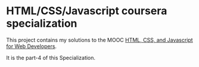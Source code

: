 # HTML/CSS/Javascript coursera specialization

This project contains my solutions to the MOOC [HTML, CSS, and Javascript for Web Developers](https://www.coursera.org/learn/html-css-javascript-for-web-developers/home/welcome).

It is the part-4 of this Specialization.

